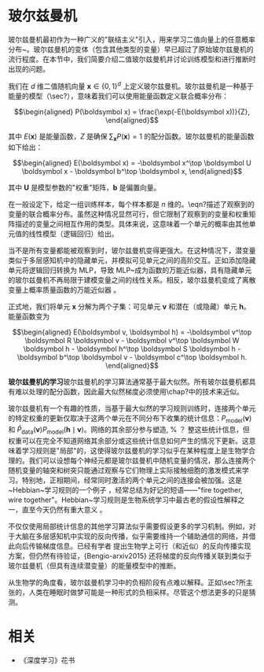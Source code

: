 


# 玻尔兹曼机

玻尔兹曼机最初作为一种广义的"联结主义"引入，用来学习二值向量上的任意概率分布~。玻尔兹曼机的变体（包含其他类型的变量）早已超过了原始玻尔兹曼机的流行程度。在本节中，我们简要介绍二值玻尔兹曼机并讨论训练模型和进行推断时出现的问题。

我们在 $d$ 维二值随机向量 $\boldsymbol x \in \{0, 1\}^d$ 上定义玻尔兹曼机。玻尔兹曼机是一种基于能量的模型（\sec?），意味着我们可以使用能量函数定义联合概率分布：


$$\begin{aligned}
 P(\boldsymbol x) = \frac{\exp(-E(\boldsymbol x))}{Z},
\end{aligned}$$

其中 $E(\boldsymbol x)$ 是能量函数，$Z$ 是确保 $\sum_{\boldsymbol x} P(\boldsymbol x)=1$ 的配分函数。玻尔兹曼机的能量函数如下给出：


$$\begin{aligned}
E(\boldsymbol x) = -\boldsymbol x^\top \boldsymbol U \boldsymbol x - \boldsymbol b^\top \boldsymbol x,
\end{aligned}$$


其中 $\boldsymbol U$ 是模型参数的"权重"矩阵，$\boldsymbol b$ 是偏置向量。



在一般设定下，给定一组训练样本，每个样本都是 $n$ 维的。\eqn?描述了观察到的变量的联合概率分布。虽然这种情况显然可行，但它限制了观察到的变量和权重矩阵描述的变量之间相互作用的类型。具体来说，这意味着一个单元的概率由其他单元值的线性模型（逻辑回归）给出。

当不是所有变量都能被观察到时，玻尔兹曼机变得更强大。在这种情况下，潜变量类似于多层感知机中的隐藏单元，并模拟可见单元之间的高阶交互。正如添加隐藏单元将逻辑回归转换为 MLP，导致 MLP~成为函数的万能近似器，具有隐藏单元的玻尔兹曼机不再局限于建模变量之间的线性关系。相反，玻尔兹曼机变成了离散变量上概率质量函数的万能近似器 。


正式地，我们将单元 $\boldsymbol x$ 分解为两个子集：可见单元 $\boldsymbol v$ 和潜在（或隐藏）单元 $\boldsymbol h$。能量函数变为


$$\begin{aligned}
 E(\boldsymbol v, \boldsymbol h) = -\boldsymbol v^\top \boldsymbol R \boldsymbol v - \boldsymbol v^\top \boldsymbol W \boldsymbol h - \boldsymbol h^\top \boldsymbol S \boldsymbol h - \boldsymbol b^\top \boldsymbol v - \boldsymbol c^\top \boldsymbol h.
\end{aligned}$$


**玻尔兹曼机的学习**玻尔兹曼机的学习算法通常基于最大似然。所有玻尔兹曼机都具有难以处理的配分函数，因此最大似然梯度必须使用\chap?中的技术来近似。



玻尔兹曼机有一个有趣的性质，当基于最大似然的学习规则训练时，连接两个单元的特定权重的更新仅取决于这两个单元在不同分布下收集的统计信息：$P_{\text{model}}(\boldsymbol v)$ 和 $\hat{P}_{\text{data}}(\boldsymbol v) P_{\text{model}}(\boldsymbol h  \mid  \boldsymbol v)$。网络的其余部分参与塑造, % ？ 整这些统计信息，但权重可以在完全不知道网络其余部分或这些统计信息如何产生的情况下更新。这意味着学习规则是"局部"的，这使得玻尔兹曼机的学习似乎在某种程度上是生物学合理的。我们可以设想每个神经元都是玻尔兹曼机中随机变量的情况，那么连接两个随机变量的轴突和树突只能通过观察与它们物理上实际接触细胞的激发模式来学习。特别地，正相期间，经常同时激活的两个单元之间的连接会被加强。这是~Hebbian~学习规则的一个例子 ，经常总结为好记的短语——"fire together, wire together"。Hebbian~学习规则是生物系统学习中最古老的假设性解释之一，直至今天仍然有重大意义 。


不仅仅使用局部统计信息的其他学习算法似乎需要假设更多的学习机制。例如，对于大脑在多层感知机中实现的反向传播，似乎需要维持一个辅助通信的网络，并借此向后传输梯度信息。已经有学者 提出生物学上可行（和近似）的反向传播实现方案，但仍然有待验证，{Bengio-arxiv2015} 还将梯度的反向传播关联到类似于玻尔兹曼机（但具有连续潜变量）的能量模型中的推断。

从生物学的角度看，玻尔兹曼机学习中的负相阶段有点难以解释。正如\sec?所主张的，人类在睡眠时做梦可能是一种形式的负相采样。尽管这个想法更多的只是猜测。




# 相关

- 《深度学习》花书
